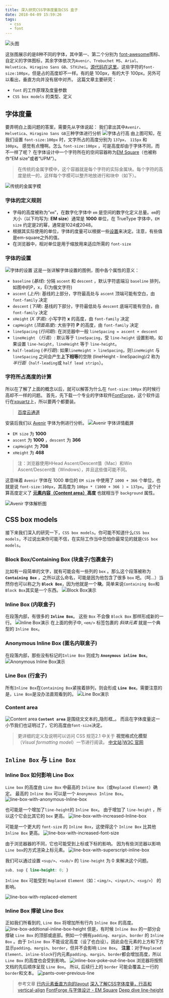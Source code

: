 ```yaml
---
title: 深入研究CSS字体度量及CSS 盒子
date: 2018-04-09 15:59:26
tags:
  - css
  - font
---
```


![头图](/uploads/in-depth-study-font-size-line-height-and-vertical-align/banner.png)

这张图展示的是8种不同的字体，其中第一、第二个分别为 [font-awesome][font-awesome]图标、自定义的字体图标，其余字体依次为`Avenir`、`Trebuchet MS`、`Arial`、`Helvetica`、`Hiragino Sans GB`、`STXihei`。[源代码在这里][banner-code]。这些字符的`font-size:100px`，但是占的高度却不一样。有的是 100px，有的大于 100px。另外可以看出，垂直方向并没有居中对齐。
这篇文章主要研究：
- `font` 的工作原理及度量参数
- `CSS box models` 的类型、定义


<!-- more -->

## 字体度量
要弄明白上面问题的答案，需要先从字体说起：
我们拿出其中`Avenir`、`Helvetica`、`Hiragino Sans GB`三种字体进行分析
![字体占行高](/uploads/in-depth-study-font-size-line-height-and-vertical-align/font-detail.png)
由上图可知，在我们设置 `font-size:100px` 时，文字所占的高度分别为 `137px`、 `115px` 和 `100px`。 
感觉有点懵啊。怎么 `font-size:100px` ，可是高度却由于字体不同，而不一样了呢？
在字体设计中一个字符所在的空间容器称为[EM Square][em-square]（也被称作“EM size”或者“UPM”）。

> 在传统的金属字模中，这个容器就是每个字符的实际金属块。每个字符的高度是统一的，这样每个字模可以整齐地放进行和块中（如下）。

![传统的金属字模](/uploads/in-depth-study-font-size-line-height-and-vertical-align/metal-type-zoom-in.jpg)

### 字体的定义规则
- 字母的高度被称为“`em`”，在数字化字体中 `em` 是空间的数字化定义总量。`em`的大小（以下均写为: **EM size**）通常是 **1000** 单位，在 TrueType 字体中，`EM size` 约定是2的幂，通常是1024或2048。
- 根据其实际使用的单位，字体的度量可以根据一些[设置](./#字体的设置)来决定。注意，有些值是em-square之外的值。
- 在浏览器中，相对单位是用于缩放用来适应所需的 `font-size`

### 字体的设置
![字体的设置](/uploads/in-depth-study-font-size-line-height-and-vertical-align/font-metrics.jpg)
这是一张详解字体设置的图例，图中各个属性的意义：
- `baseline` (*基线*): 分隔 `ascent` 和 `descent` ，默认字符底端沿 `baseline` 排列，如图中的P，x，Ё(为俄文字符)
- `ascent` (*上升*): 基线的上部分，字符最高处与 `ascent` 顶端可能有空白，由 `font-family` 决定
- `descent` (*下降*): 基线的下部分，字符最低处与 `descent` 底端可能有空白，由 `font-family` 决定
- `xHeight` (*X 字高*): 小写字符 **x** 的高度，由 `font-family` 决定
- `capHeight` (*顶面高度*): 大些字符 **P** 的高度，由 `font-family` 决定
- `lineSpacing` (*行间距*): 在浏览器中一般 `lineSpacing = ascent + descent`
- `lineHeight` （*行高*）: 默认等于 `lineSpacing`，受 `line-height` 设置影响，如果设置 `line-height`，`lineHeight` 等于 `line-height`。
- `half-leading` (*半行距*): 如果`lineHeight > lineSpacing`，则`lineHeight` 与 `lineSpacing` 之间会产生**上下相等**的空隙 (lineHeight - lineSpacing)/2 称为*半行距*（``half-leading``或 `half lead strips`）。

### 字符所占高度的计算
所以在了解了上面的概念以后，就可以解答为什么在 `font-size:100px` 的时候行高却不一样的问题。
首先，先下载一个专业的字体软件[FontForge][font-forge]，这个软件运行在[xquartz][xquartz-home]上，所以要两个都要装。
> [百度云通道][font-forge-download]

安装后我们以 [Avenir][avenir] 字体为例进行分析。
![Avenir 字体详情截屏](/uploads/in-depth-study-font-size-line-height-and-vertical-align/avenir-detial-screenshots.png)

- `EM size` 为 **1000** 
- `ascent` 为 **1000** ，`descent` 为 **366**
- `capHeight` 为 **708**
- `xHeight` 为 **468**

> 注：浏览器使用HHead Ascent/Descent值（Mac）和Win Ascent/Descent值（Windows），并且这些值可能不同。

这意味着 `Avenir` 字体在 1000 单位的 `EM size` 中使用了 `1000 + 366` 个单位，也就是说 `font-size:100px`，其高度为 `100px * (1000 + 366 ) ≈ 137px`。
这个计算高度定义了 **[元素内容（Content area）](#Content-area)高度** 也就相当于 `background` 属性。

![Avenir 字体解析图](/uploads/in-depth-study-font-size-line-height-and-vertical-align/avenir-analysis.png)

## CSS box models
接下来我们深入的研究一下，`CSS box models`。你可能不知道什么`CSS box models`，不过说出来你可能不信，在实际工作当中恐怕你最常见的就是`CSS box models`。

### Block Box/Containing Box (块盒子/包裹盒子)
比如有一段简单的文字，就有可能会有一些列的 `box` 。那么这个段落被称为 **`Containing Box`** ，之所以这么命名，可能是因为他包含了很多 `box`  吧。（呵...）当然你也可以称之为 **`Block Box`**，因为他就是一个**块**。简单来说`Containing Box`和`Block Box`其实是一个东西。
![Block Box演示](/uploads/in-depth-study-font-size-line-height-and-vertical-align/block-box-demo.png)

### Inline Box (内联盒子)
在段落内部，有很多的 **`Inline Box`**。 这些 `Box` 不会像 `Block Box` 那样形成新的一⾏。
![Inline Box演示](/uploads/in-depth-study-font-size-line-height-and-vertical-align/inline-box-demo.png)
在上面的例子中, `<em/>` 标签包裹的 _斜体元素_ 就是一个典型的 `Inline Box`。

### Anonymous Inline Box (匿名内联盒子)
在段落内部，那些没有标记的`Inline Box` 则成为 **`Anonymous inline Box`**。
![Anonymous Inline Box演示](/uploads/in-depth-study-font-size-line-height-and-vertical-align/anonymous-box-demo.png)

### Line Box (行盒子)
所有`Inline Box`在`Containing Box`紧挨着排列，则会形成 **`Line Box`**。需要注意的是，`Line Box`是没办法直观看到的。
![Line Box演示](/uploads/in-depth-study-font-size-line-height-and-vertical-align/line-box-demo.png)

### Content area
![Content area](/uploads/in-depth-study-font-size-line-height-and-vertical-align/content-area.png)
**`Content area`** 是围绕⽂文本的_隐形框_。 而且在字体度量这一小节我们也证明过了，它的高度由`font-size`决定。

> 更详细的定义及说明可以访问 CSS 规范2.1 中关于 **视觉格式化模型**（_Visual formatting model_）一节进行阅读。
> [中文站][w3c-visuren-cn]|[W3C 官网][w3c-visuren]

## `Inline Box` 与 `Line Box`
### Inline Box 如何影响 Line Box 
`Line box` 的高度由 `Line Box` 中最⾼的 `Inline Box`（或`Replaced Element`）确定。
最⾼的 `Inline Box` 可以是⼀个 `Anonymous Inline Box`。
![line-box-with-anonymous-Inline-box](/uploads/in-depth-study-font-size-line-height-and-vertical-align/line-box-with-anonymous-Inline-box.png)

也可能是一个增加了`line-height`的 `Inline Box`。 由于增加了 `line-height` ，所以这个它会比其它的 `box` 更高。
![line-box-with-increased-Inline-box](/uploads/in-depth-study-font-size-line-height-and-vertical-align/line-box-with-increased-Inline-box.png)

可能是⼀个更⼤的 `font-size` 的 `Inline Box`，这使得这个 `Inline Box` ⽐其他 `Inline Box` 更高。
![line-box-with-increased-font-size](/uploads/in-depth-study-font-size-line-height-and-vertical-align/line-box-with-increased-font-size.png)

由于浏览器器的不同，它也可能受到上标或下标的影响。 因为有些浏览器以影响`Line box`的方式渲染上标元素。
![line-box-with-superscript-inline-box](/uploads/in-depth-study-font-size-line-height-and-vertical-align/line-box-with-superscript-inline-box.png)

我们可以通过设置 `<sup/>`、`<sub/>` 的 `line-height` 为 0 来解决这个问题。
```css
sub, sup { line-height: 0; }
```

`Inline Box` 可能受到 `Replaced Element`（如：`<img/>`、`<input/>`、`<svg/>`） 的影响。

![line-box-with-replaced-element](/uploads/in-depth-study-font-size-line-height-and-vertical-align/line-box-with-replaced-element.png)

### Inline Box 撑破 Line Box
正如我们所看到的, `Line Box` 将增加所有行内 `Inline Box` 的⾼度。
![line-box-addtional-inline-box-height](/uploads/in-depth-study-font-size-line-height-and-vertical-align/line-box-addtional-inline-box-height.png)
但是，有时候 `Inline Box` 的一部分会撑破 `Line Box` 的顶部或底部。例如一个拥有`padding`、`margin`、`border` 的 `Inline Box` 。由于 `Inline Box` 不能设定高度（设了也白设）。因此会在元素的上方和下方显示`padding`、`margin`、`border`，但并不会影响 `Line Box`。
**注意**：对于`Replaced Element`、`inline-block`行内元素`padding`、`margin`、`border`都会增加高度，所以`Line Box` 的高度也会受到影响。
![inline-box-poke-out-line-box](/uploads/in-depth-study-font-size-line-height-and-vertical-align/inline-box-poke-out-line-box.png)
浏览器将按照文档的先后顺序呈现 `Line Box`。 所以, 后续行上的 `border` 可能会覆盖上⼀行的 `border`和文本。
![pants-over-previous-line](/uploads/in-depth-study-font-size-line-height-and-vertical-align/pants-over-prvious-line.png)

> 参考文章
> [行内元素垂直方向的layout](https://yoution.gitbooks.io/webkit/Layout/InlineElement-Vertical/)
> [深入了解CSS字体度量，行高和vertical-align](https://www.w3cplus.com/css/css-font-metrics-line-height-and-vertical-align.html)
> [FontForge 与字体设计 - EM Square](https://designwithfontforge.com/zh-CN/The_EM_Square.html)
> [Deep dive line-height](https://www.w3cplus.com/sites/default/files/blogs/2017/1702/deep-dive-line-height.pdf)

[font-awesome]:https://github.com/FortAwesome/Font-Awesome/tree/v4.7.0
[banner-code]:https://codepen.io/hiyangguo/pen/VXqQMB
[em-square]:https://designwithfontforge.com/zh-CN/The_EM_Square.html
[font-forge]:https://fontforge.github.io/en-US/
[xquartz-home]:https://www.xquartz.org/
[font-forge-download]:https://pan.baidu.com/s/1GqI-n39GkFQWsNZ8vWKMGg
[avenir]:https://github.com/hiyangguo/hiyangguo.github.io/raw/dev/source/uploads/in-depth-study-font-size-line-height-and-vertical-align/Avenir.ttf
[w3c-visuren-cn]:http://www.ayqy.net/doc/css2-1/visuren.html
[w3c-visuren]:https://www.w3.org/TR/CSS2/visuren.html